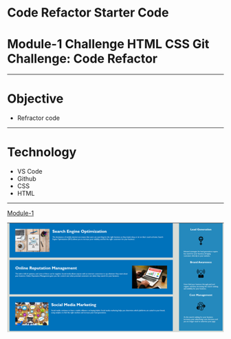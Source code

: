 # Code Refactor Starter Code
# Module-1 Challenge HTML CSS Git Challenge: Code Refactor
---
# Objective
- Refractor code

---
# Technology
- VS Code
- Github
- CSS
- HTML
---
[Module-1](https://joncerruti.github.io/module-1/)

![Website Screenshot](https://github.com/JonCerruti/module-1/blob/main/Develop/assets/images/Module-1-Website.png)



